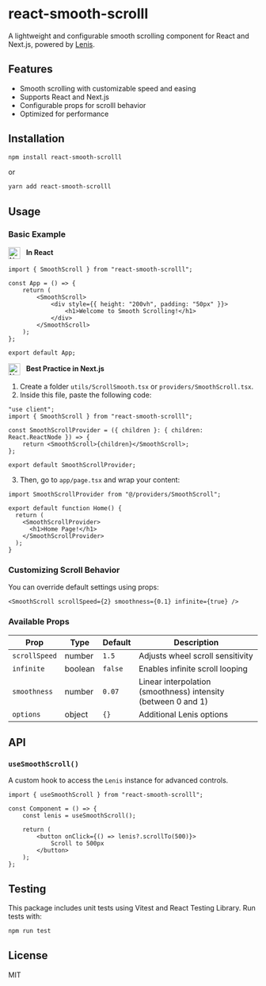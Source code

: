 # react-smooth-scrolll

A lightweight and configurable smooth scrolling component for React and Next.js, powered by [Lenis](https://github.com/studio-freight/lenis).

## Features
- Smooth scrolling with customizable speed and easing
- Supports React and Next.js
- Configurable props for scrolll behavior
- Optimized for performance

## Installation

```sh
npm install react-smooth-scrolll
```

or

```sh
yarn add react-smooth-scrolll
```

## Usage

### **Basic Example**

<p>
  <img src="https://skillicons.dev/icons?i=react" alt="Next.js icon" width="24" height="24" style="vertical-align: middle; margin-right: 8px;">
 <strong >In React</strong>
</p>

```tsx
import { SmoothScroll } from "react-smooth-scrolll";

const App = () => {
    return (
        <SmoothScroll>
            <div style={{ height: "200vh", padding: "50px" }}>
                <h1>Welcome to Smooth Scrolling!</h1>
            </div>
        </SmoothScroll>
    );
};

export default App;
```
<p>
  <img src="https://skillicons.dev/icons?i=nextjs" alt="Next.js icon" width="24" height="24" style="vertical-align: middle; margin-right: 8px;">
 <strong > Best Practice in Next.js</strong>
</p>

1. Create a folder `utils/ScrollSmooth.tsx` or `providers/SmoothScroll.tsx`.
2. Inside this file, paste the following code:

```tsx
"use client";
import { SmoothScroll } from "react-smooth-scrolll";

const SmoothScrollProvider = ({ children }: { children: React.ReactNode }) => {
    return <SmoothScroll>{children}</SmoothScroll>;
};

export default SmoothScrollProvider;
```

3. Then, go to `app/page.tsx` and wrap your content:

```tsx
import SmoothScrollProvider from "@/providers/SmoothScroll";

export default function Home() {
  return (
    <SmoothScrollProvider>
      <h1>Home Page!</h1>
    </SmoothScrollProvider>
  );
}
```

### Customizing Scroll Behavior

You can override default settings using props:

```tsx
<SmoothScroll scrollSpeed={2} smoothness={0.1} infinite={true} />
```

### Available Props

| Prop           | Type    | Default | Description |
|---------------|--------|---------|-------------|
| `scrollSpeed` | number | `1.5`   | Adjusts wheel scroll sensitivity  |
| `infinite`    | boolean | `false` | Enables infinite scroll looping |
| `smoothness`  | number | `0.07`  | Linear interpolation (smoothness) intensity (between 0 and 1) |
| `options`     | object  | `{}`    | Additional Lenis options |

## API

### `useSmoothScroll()`
A custom hook to access the `Lenis` instance for advanced controls.

```tsx
import { useSmoothScroll } from "react-smooth-scrolll";

const Component = () => {
    const lenis = useSmoothScroll();

    return (
        <button onClick={() => lenis?.scrollTo(500)}>
            Scroll to 500px
        </button>
    );
};
```

## Testing

This package includes unit tests using Vitest and React Testing Library. Run tests with:

```sh
npm run test
```

## License

MIT

